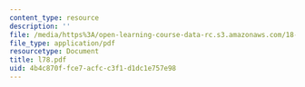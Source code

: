 ```yaml
---
content_type: resource
description: ''
file: /media/https%3A/open-learning-course-data-rc.s3.amazonaws.com/18-433-combinatorial-optimization-fall-2003/4b4c870ffce7acfcc3f1d1dc1e757e98_l78.pdf
file_type: application/pdf
resourcetype: Document
title: l78.pdf
uid: 4b4c870f-fce7-acfc-c3f1-d1dc1e757e98
---
```

